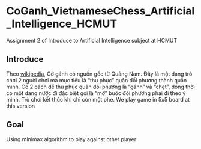 # CoGanh_VietnameseChess_Artificial_Intelligence_HCMUT
Assignment 2 of Introduce to Artificial Intelligence subject at HCMUT 

## Introduce
Theo [wikipedia](https://vi.wikipedia.org/wiki/Cờ_gánh), Cờ gánh có nguồn gốc từ Quảng Nam. Đây là một dạng trò chơi 2 người chơi mà mục tiêu là “thu phục” quân đối phương thành quân mình. Có 2 cách để thu phục quân đối phương là “gánh” và “chẹt”, đồng thời có một dạng nước đi đặc biệt gọi là “mở” buộc đối phương phải đi theo ý mình.
Trò chơi kết thúc khi chỉ còn một phe.
We play game in 5x5 board at this version

## Goal
Using minimax algorithm to play against other player

